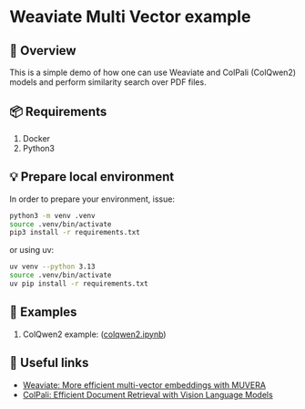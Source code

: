 # Weaviate Multi Vector example

🎯 Overview
-----------

This is a simple demo of how one can use Weaviate and ColPali (ColQwen2) models and perform similarity search over PDF files.

📦 Requirements
----------------

1. Docker
2. Python3

💡 Prepare local environment
----------------------------

In order to prepare your environment, issue:

```sh
python3 -m venv .venv
source .venv/bin/activate
pip3 install -r requirements.txt
```

or using uv:

```sh
uv venv --python 3.13
source .venv/bin/activate
uv pip install -r requirements.txt
```

📖 Examples
----------

1. ColQwen2 example: ([colqwen2.ipynb](./colqwen2.ipynb))


🔗 Useful links
----------

- [Weaviate: More efficient multi-vector embeddings with MUVERA](https://weaviate.io/blog/muvera)
- [ColPali: Efficient Document Retrieval with Vision Language Models](https://arxiv.org/abs/2407.01449)
